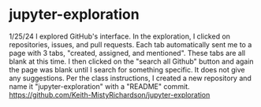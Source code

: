 # jupyter-exploration
1/25/24 I explored GitHub's interface.  In the exploration, I clicked on repositories, issues, and pull requests.  Each tab automatically sent me to a page with 3 tabs, "created, assigned, and mentioned".  These tabs are all blank at this time.  I then clicked on the "search all Github" button and again the page was blank until I search for something specific.  It does not give any suggestions.  Per the class instructions, I created a new repository and name it "jupyter-exploration" with a "README" commit.
https://github.com/Keith-MistyRichardson/jupyter-exploration

